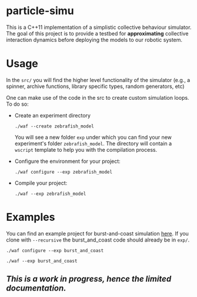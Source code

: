 #  particle-simu 

This is a C++11 implementation of a simplistic collective behaviour simulator. The goal of this project is to provide a testbed for __approximating__  collective interaction dynamics before deploying the models to our robotic system.

# Usage

In the `src/` you will find the higher level functionality of the simulator (e.g., a spinner, archive functions, library specific types, random generators, etc)

One can make use of the code in the src to create custom simulation loops. To do so:

- Create an experiment directory
    
    `./waf --create zebrafish_model`
    
   You will see a new folder `exp` under which you can find your new experiment's folder `zebrafish_model`. The directory will contain a `wscript` template to help you with the compilation process.
   
- Configure the environment for your project:
  
   `./waf configure --exp zebrafish_model`

- Compile your project:
  
   `./waf --exp zebrafish_model`
   

# Examples
You can find an example project for burst-and-coast simulation [here](https://github.com/epfl-mobots/burst-and-coast). If you clone with `--recursive` the burst_and_coast code should already be in `exp/`.
   
   `./waf configure --exp burst_and_coast`
   
   `./waf --exp burst_and_coast`

## *__This is a work in progress, hence the limited documentation.__* 
